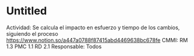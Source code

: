 # Untitled

Actividad: Se calcula el impacto en esfuerzo y tiempo de los cambios, siguiendo el proceso  https://www.notion.so/a447a0788f87415abd4469638bc678fe 
CMMI: RM 1.3
PMC 1.1
RD 2.1
Responsable: Todos